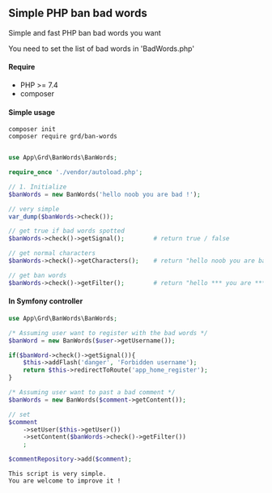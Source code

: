 ## Simple PHP ban bad words

Simple and fast PHP ban bad words you want

You need to set the list of bad words in 'BadWords.php'

#### Require
* PHP >= 7.4
* composer

#### Simple usage

```
composer init
composer require grd/ban-words
```

```php

use App\Grd\BanWords\BanWords;

require_once './vendor/autoload.php';

// 1. Initialize 
$banWords = new BanWords('hello noob you are bad !');

// very simple
var_dump($banWords->check());

// get true if bad words spotted
$banWords->check()->getSignal();        # return true / false

// get normal characters
$banWords->check()->getCharacters();    # return "hello noob you are bad !"

// get ban words
$banWords->check()->getFilter();        # return "hello *** you are *** !"

```

#### In Symfony controller

```php
use App\Grd\BanWords\BanWords;

/* Assuming user want to register with the bad words */
$banWord = new BanWords($user->getUsername());

if($banWord->check()->getSignal()){
    $this->addFlash('danger', 'Forbidden username');
    return $this->redirectToRoute('app_home_register');
}

/* Assuming user want to past a bad comment */
$banWords = new BanWords($comment->getContent());

// set
$comment
    ->setUser($this->getUser())
    ->setContent($banWords->check()->getFilter())
    ;

$commentRepository->add($comment);

```

```
This script is very simple.
You are welcome to improve it !
```